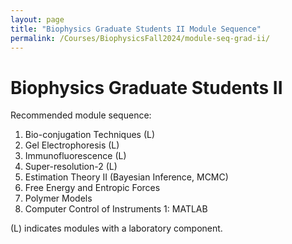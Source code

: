 ```yaml
---
layout: page
title: "Biophysics Graduate Students II Module Sequence"
permalink: /Courses/BiophysicsFall2024/module-seq-grad-ii/
---
```


# Biophysics Graduate Students II

Recommended module sequence:

1. Bio-conjugation Techniques (L)
2. Gel Electrophoresis (L)
3. Immunofluorescence (L)
4. Super-resolution-2 (L)
5. Estimation Theory II (Bayesian Inference, MCMC)
6. Free Energy and Entropic Forces
7. Polymer Models
8. Computer Control of Instruments 1: MATLAB

(L) indicates modules with a laboratory component.
